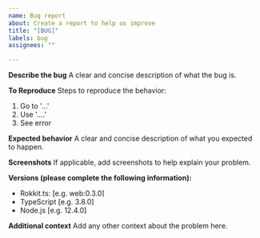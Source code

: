 ```yaml
---
name: Bug report
about: Create a report to help us improve
title: "[BUG]"
labels: bug
assignees: ""

---
```


**Describe the bug**
A clear and concise description of what the bug is.

**To Reproduce**
Steps to reproduce the behavior:

1. Go to '...'
2. Use '....'
3. See error

**Expected behavior**
A clear and concise description of what you expected to happen.

**Screenshots**
If applicable, add screenshots to help explain your problem.

**Versions (please complete the following information):**

- Rokkit.ts: [e.g. web:0.3.0]
- TypeScript [e.g. 3.8.0]
- Node.js [e.g. 12.4.0]

**Additional context**
Add any other context about the problem here.
